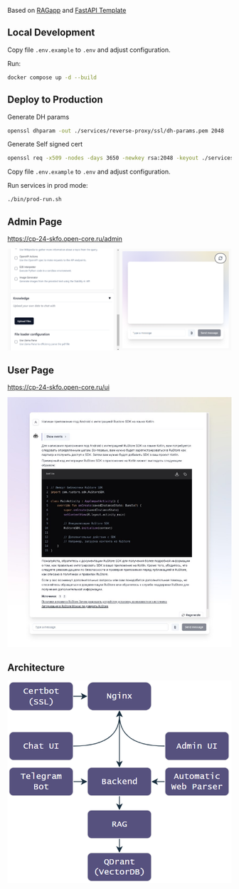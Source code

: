 Based on [RAGapp](https://github.com/ragapp/ragapp) and [FastAPI Template](https://github.com/idashevskii/fastapi-postgres-template)

## Local Development

Copy file `.env.example` to `.env` and adjust configuration.

Run:

```bash
docker compose up -d --build
```

## Deploy to Production

Generate DH params

```sh
openssl dhparam -out ./services/reverse-proxy/ssl/dh-params.pem 2048
```

Generate Self signed cert

```sh
openssl req -x509 -nodes -days 3650 -newkey rsa:2048 -keyout ./services/reverse-proxy/ssl/self-signed/key.pem -out ./services/reverse-proxy/ssl/self-signed/cert.pem
```

Copy file `.env.example` to `.env` and adjust configuration.

Run services in prod mode:

```bash
./bin/prod-run.sh
```

## Admin Page
https://cp-24-skfo.open-core.ru/admin

![img_1.png](docs/images/img_1.png)
## User Page
https://cp-24-skfo.open-core.ru/ui

![img.png](docs/images/img.png)

## Architecture

![img_2.png](docs/images/img_2.png)
